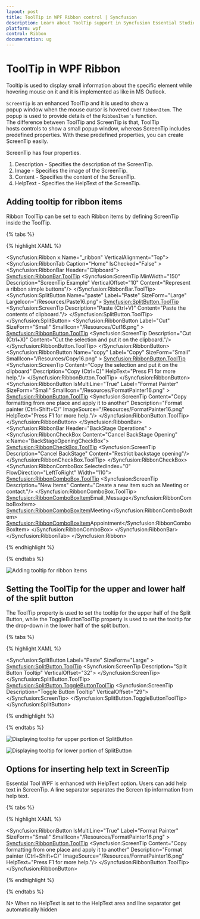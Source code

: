 ```yaml
---
layout: post
title: ToolTip in WPF Ribbon control | Syncfusion
description: Learn about ToolTip support in Syncfusion Essential Studio WPF Ribbon control, its elements and more.
platform: wpf
control: Ribbon
documentation: ug
---
```

# ToolTip in WPF Ribbon

Tooltip is used to display small information about the specific element while hovering mouse on it and it is implemented as like in MS Outlook. 

`ScreenTip` is an enhanced ToolTip and it is used to show a popup window when the mouse cursor is hovered over `RibbonItem`. The popup is used to provide details of the `RibbonItem’s` function. The difference between ToolTip and ScreenTip is that, ToolTip hosts controls to show a small popup window, whereas ScreenTip includes predefined properties. With these predefined properties, you can create ScreenTip easily.

ScreenTip has four properties.

1.	Description - Specifies the description of the ScreenTip.
2.	Image - Specifies the image of the ScreenTip.
3.	Content - Specifies the content of the ScreenTip.
4.	HelpText - Specifies the HelpText of the ScreenTip.


## Adding tooltip for ribbon items

Ribbon ToolTip  can be set to each Ribbon items by defining ScreenTip inside the ToolTip.

{% tabs %}

{% highlight XAML %}

<Syncfusion:Ribbon x:Name="_ribbon"   VerticalAlignment="Top">
<Syncfusion:RibbonTab  Caption="Home" IsChecked="False"  >
<Syncfusion:RibbonBar Header="Clipboard">
<Syncfusion:RibbonBar.ToolTip>
<Syncfusion:ScreenTip MinWidth="150" Description="ScreenTip Example" VerticalOffset="10" Content="Represent a ribbon simple buttons"/>
</Syncfusion:RibbonBar.ToolTip>
<Syncfusion:SplitButton  Name="paste" Label="Paste" SizeForm="Large"  LargeIcon="/Resources/Paste16.png">
<Syncfusion:SplitButton.ToolTip>
<Syncfusion:ScreenTip  Description="Paste (Ctrl+V)" Content="Paste the contents of clipboard."/>
</Syncfusion:SplitButton.ToolTip>
</Syncfusion:SplitButton>
<Syncfusion:RibbonButton   Label="Cut" SizeForm="Small"  SmallIcon="/Resources/Cut16.png" >
<Syncfusion:RibbonButton.ToolTip>
<Syncfusion:ScreenTip Description="Cut (Ctrl+X)" Content="Cut the selection and put it on the clipboard."/>
</Syncfusion:RibbonButton.ToolTip>
</Syncfusion:RibbonButton>
<Syncfusion:RibbonButton Name="copy"   Label="Copy" SizeForm="Small"   SmallIcon="/Resources/Copy16.png"  >
<Syncfusion:RibbonButton.ToolTip>
<Syncfusion:ScreenTip Content="Copy the selection and put it on the clipboard" Description="Copy (Ctrl+C)" HelpText="Press F1 for more help."/>
</Syncfusion:RibbonButton.ToolTip>
</Syncfusion:RibbonButton>
<Syncfusion:RibbonButton IsMultiLine="True"  Label="Format Painter" SizeForm="Small"  SmallIcon="/Resources/FormatPainter16.png" >
<Syncfusion:RibbonButton.ToolTip>
<Syncfusion:ScreenTip Content="Copy formatting from one place and apply it to another" Description="Format painter (Ctrl+Shift+C)" ImageSource="/Resources/FormatPainter16.png" HelpText="Press F1 for more help."/>
</Syncfusion:RibbonButton.ToolTip>
</Syncfusion:RibbonButton>
</Syncfusion:RibbonBar>
<Syncfusion:RibbonBar Header="BackStage Operations" >
<Syncfusion:RibbonCheckBox  Content="Cancel BackStage Opening" x:Name="BackStageOpeningCheckBox">
<Syncfusion:RibbonCheckBox.ToolTip>
<Syncfusion:ScreenTip Description="Cancel BackStage" Content="Restrict backstage opening"/>
</Syncfusion:RibbonCheckBox.ToolTip>
</Syncfusion:RibbonCheckBox>
<Syncfusion:RibbonComboBox SelectedIndex="0" FlowDirection="LeftToRight" Width="110">
<Syncfusion:RibbonComboBox.ToolTip>
<Syncfusion:ScreenTip Description="New Items" Content="Create a new item such as Meeting or contact."/>
</Syncfusion:RibbonComboBox.ToolTip>
<Syncfusion:RibbonComboBoxItem>Email_Message</Syncfusion:RibbonComboBoxItem>
<Syncfusion:RibbonComboBoxItem>Meeting</Syncfusion:RibbonComboBoxItem>
<Syncfusion:RibbonComboBoxItem>Appointment</Syncfusion:RibbonComboBoxItem>
</Syncfusion:RibbonComboBox>
</Syncfusion:RibbonBar>
</Syncfusion:RibbonTab>
</Syncfusion:Ribbon>

{% endhighlight %}

{% endtabs %}

![Adding tooltip for ribbon items](UIforToolTip_images/UIforToolTip_img1.jpeg)


## Setting the ToolTip for the upper and lower half of the split button

The ToolTip property is used to set the tooltip for the upper half of the Split Button, while the ToggleButtonToolTip property is used to set the tooltip for the drop-down in the lower half of the split button.

{% tabs %}

{% highlight XAML %}

<Syncfusion:SplitButton Label="Paste" SizeForm="Large" >
<Syncfusion:SplitButton.ToolTip>
<Syncfusion:ScreenTip Description="Split Button Tooltip" VerticalOffset="32">
<TextBlock Text="Top Tool Tip" />
</Syncfusion:ScreenTip>
</Syncfusion:SplitButton.ToolTip>
<Syncfusion:SplitButton.ToggleButtonToolTip>
<Syncfusion:ScreenTip Description="Toggle Button Tooltip" VerticalOffset="29">
<TextBlock Text="Bottom Tool Tip" />
</Syncfusion:ScreenTip>
</Syncfusion:SplitButton.ToggleButtonToolTip>
</Syncfusion:SplitButton>

{% endhighlight %}

{% endtabs %}

![Displaying tooltip for upper portion of SplitButton](UIforToolTip_images/UIforToolTip_img2.jpeg)


![Displaying tooltip for lower portion of SplitButton](UIforToolTip_images/UIforToolTip_img3.jpeg)


## Options for inserting help text in ScreenTip

Essential Tool WPF is enhanced with HelpText option. Users can add help text in ScreenTip. A line separator separates the Screen tip information from help text.

{% tabs %}

{% highlight XAML %}

<Syncfusion:RibbonButton IsMultiLine="True"  Label="Format Painter" SizeForm="Small"  SmallIcon="/Resources/FormatPainter16.png" >
<Syncfusion:RibbonButton.ToolTip>
<Syncfusion:ScreenTip Content="Copy formatting from one place and apply it to another" Description="Format painter (Ctrl+Shift+C)" ImageSource="/Resources/FormatPainter16.png" HelpText="Press F1 for more help."/>
</Syncfusion:RibbonButton.ToolTip>
</Syncfusion:RibbonButton>

{% endhighlight %}

{% endtabs %}

N> When no HelpText is set to the HelpText area and line separator get automatically hidden
 


